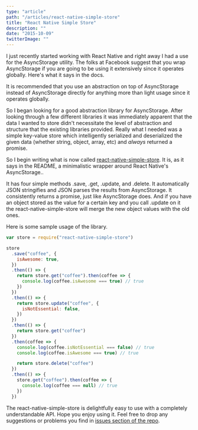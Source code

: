```yaml
---
type: "article"
path: "/articles/react-native-simple-store"
title: "React Native Simple Store"
description: ""
date: "2015-10-09"
twitterImage: ""
---
```


I just recently started working with React Native and right away I had a use for the AsyncStorage utility. The folks at Facebook suggest that you wrap AsyncStorage if you are going to be using it extensively since it operates globally. Here's what it says in the docs.

It is recommended that you use an abstraction on top of AsyncStorage instead of AsyncStorage directly for anything more than light usage since it operates globally.

So I began looking for a good abstraction library for AsyncStorage. After looking through a few different libraries it was immediately apparent that the data I wanted to store didn't necessitate the level of abstraction and structure that the existing libraries provided. Really what I needed was a simple key-value store which intelligently serialized and deserialized the given data (whether string, object, array, etc) and *always* returned a promise.

So I begin writing what is now called [react-native-simple-store](https://www.npmjs.com/package/react-native-simple-store). It is, as it says in the README, a minimalistic wrapper around React Native's AsyncStorage..

It has four simple methods .save, .get, .update, and .delete. It automatically JSON stringifies and JSON parses the results from AsyncStorage. It consistently returns a promise, just like AsyncStorage does. And if you have an object stored as the value for a certain key and you call .update on it the react-native-simple-store will merge the new object values with the old ones.

Here is some sample usage of the library.

```js
var store = require("react-native-simple-store")

store
  .save("coffee", {
    isAwesome: true,
  })
  .then(() => {
    return store.get("coffee").then(coffee => {
      console.log(coffee.isAwesome === true) // true
    })
  })
  .then(() => {
    return store.update("coffee", {
      isNotEssential: false,
    })
  })
  .then(() => {
    return store.get("coffee")
  })
  .then(coffee => {
    console.log(coffee.isNotEssential === false) // true
    console.log(coffee.isAwesome === true) // true

    return store.delete("coffee")
  })
  .then(() => {
    store.get("coffee").then(coffee => {
      console.log(coffee === null) // true
    })
  })
```

The react-native-simple-store is delightfully easy to use with a completely understandable API. Hope you enjoy using it. Feel free to drop any suggestions or problems you find in [issues section of the repo](https://github.com/jasonmerino/react-native-simple-store/issues).
